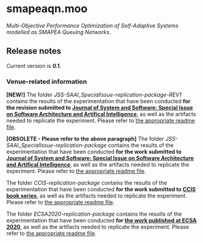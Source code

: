 # smapeaqn.moo
*Multi-Objective Performance Optimization of Self-Adaptive Systems modelled as SMAPEA Queuing Networks*.

## Release notes
Current version is **0.1**.

### Venue-related information

**[NEW!]** The folder *JSS-SAAI_SpecialIssue-replication-package-REV1* contains the results of the experimentation that have been conducted **for the revision submitted to [Journal of System and Software: Special Issue on Software Architecture and Artifical Intelligence](https://www.journals.elsevier.com/journal-of-systems-and-software/call-for-papers/software-architecture-and-artificial-intelligence)**, as well as the artifacts needed to replicate the experiment. Please refer to [the appropriate readme file](https://github.com/davewilsonfbc/smapeaqn.moo/blob/master/JSS-SAAI_SpecialIssue-replication-package-REV1/readme.txt).

**[OBSOLETE - Please refer to the above paragraph]** The folder *JSS-SAAI_SpecialIssue-replication-package* contains the results of the experimentation that have been conducted **for the work submitted to [Journal of System and Software: Special Issue on Software Architecture and Artifical Intelligence](https://www.journals.elsevier.com/journal-of-systems-and-software/call-for-papers/software-architecture-and-artificial-intelligence)**, as well as the artifacts needed to replicate the experiment. Please refer to [the appropriate readme file](https://github.com/davewilsonfbc/smapeaqn.moo/blob/master/JSS-SAAI_SpecialIssue-replication-package/readme.txt).

The folder *CCIS-replication-package* contains the results of the experimentation that have been conducted **for the work submitted to [CCIS book series](https://link.springer.com/bookseries/7899)**, as well as the artifacts needed to replicate the experiment. Please refer to [the appropriate readme file](https://github.com/davewilsonfbc/smapeaqn.moo/blob/master/CCIS-replication-package/readme.txt).

The folder *ECSA2020-replication-package* contains the results of the experimentation that have been conducted **for [the work published at ECSA 2020](https://link.springer.com/chapter/10.1007%2F978-3-030-58923-3_9)**, as well as the artifacts needed to replicate the experiment. Please refer to [the appropriate readme file](https://github.com/davewilsonfbc/smapeaqn.moo/blob/master/ECSA2020-replication-package/readme.txt).
